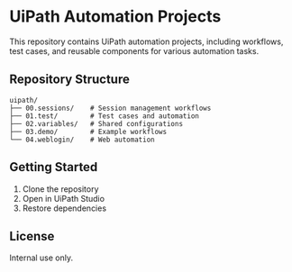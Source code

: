 # UiPath Automation Projects

This repository contains UiPath automation projects, including workflows, test cases, and reusable components for various automation tasks.

## Repository Structure

```
uipath/
├── 00.sessions/    # Session management workflows
├── 01.test/        # Test cases and automation
├── 02.variables/   # Shared configurations
├── 03.demo/        # Example workflows
└── 04.weblogin/    # Web automation
```

## Getting Started

1. Clone the repository
2. Open in UiPath Studio
3. Restore dependencies

## License

Internal use only.
